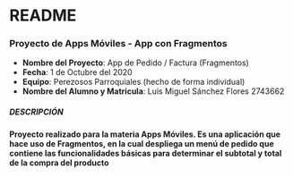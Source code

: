 <h1>README</h1>
<h3>Proyecto de Apps Móviles - App con Fragmentos </h3>
<ul>
<li><b>Nombre del Proyecto</b>: App de Pedido / Factura (Fragmentos)</li>
<li><b>Fecha</b>: 1 de Octubre del 2020</li>
<li><b>Equipo</b>: Perezosos Parroquiales (hecho de forma individual)</li>
<li><b>Nombre del Alumno y Matricula</b>: Luis Miguel Sánchez Flores           2743662 </li>
</ul>

<h5>DESCRIPCIÓN</h5>
<p><b>Proyecto realizado para la materia Apps Móviles. Es una aplicación que hace uso de Fragmentos, en la cual despliega un menú de pedido que contiene las funcionalidades básicas 
para determinar el subtotal y total de la compra del producto </b></p>
